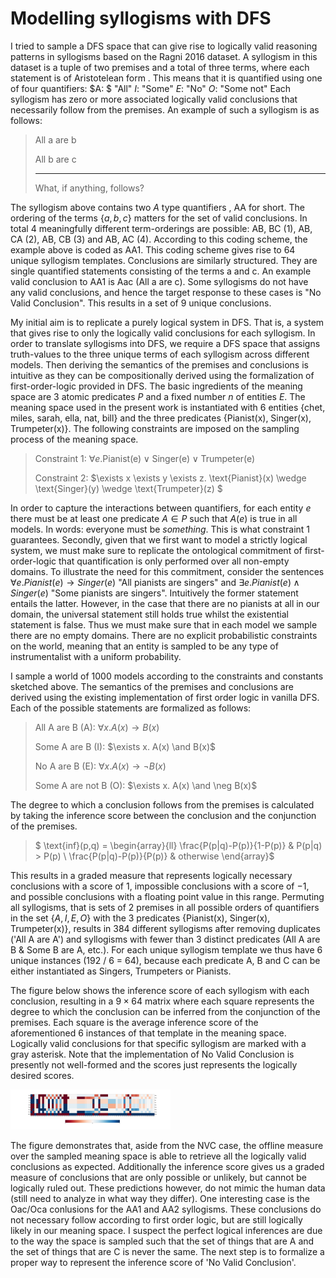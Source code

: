 # Modelling syllogisms with DFS

I tried to sample a DFS space that can give rise to logically valid reasoning patterns in syllogisms based on the Ragni 2016 dataset. A syllogism in this dataset is a tuple of two premises and a total of three terms,  where each statement is of Aristotelean form . This means that it is quantified using one of four quantifiers: $A: $ "All" $I:$ "Some" $E:$ "No" $O:$ "Some not" Each syllogism has zero or more associated logically valid conclusions that necessarily follow from the premises. An example of such a syllogism is as follows:

> All a are b
>
> All b are c
>
> ---------------
>
> What, if anything, follows?

The syllogism above contains two $A$ type quantifiers , AA for short. The ordering of the terms $\{a, b, c\}$ matters for the set of valid conclusions. In total 4 meaningfully different term-orderings are possible: AB, BC (1), AB, CA (2),  AB, CB (3) and AB, AC (4). According to this coding scheme, the example above is coded as AA1. This coding scheme gives rise to 64 unique syllogism templates. Conclusions are similarly structured. They are single quantified statements consisting of the terms a and c. An example valid conclusion to AA1 is Aac (All a are c). Some syllogisms do not have any valid conclusions, and hence the target response to these cases is "No Valid Conclusion". This results in a set of 9 unique conclusions.

My initial aim is to replicate a purely logical system in DFS. That is, a system that gives rise to only the logically valid conclusions for each syllogism. In order to translate syllogisms into DFS, we require a DFS space that assigns truth-values to the three unique terms of each syllogism across different models. Then deriving the semantics of the premises and conclusions is intuitive as they can be compositionally derived using the formalization of first-order-logic provided in DFS. The basic ingredients of the meaning space are 3 atomic predicates $P$ and a fixed number $n$ of entities $E$. The meaning space used in the present work is instantiated with 6 entities $\{$chet, miles, sarah, ella, nat, bill$\}$ and the three predicates $\{$Pianist(x), Singer(x), Trumpeter(x)$\}$. The following constraints are imposed on the sampling process of the meaning space.

> Constraint 1: $\forall e. \text{Pianist(e)} \vee \text{Singer(e)} \vee \text{Trumpeter(e)}$ 
>
> Constraint 2: $\exists x \exists y \exists z. \text{Pianist}(x) \wedge \text{Singer}(y) \wedge \text{Trumpeter}(z) $

In order to capture the interactions between quantifiers, for each entity $e$ there must be at least one predicate $A \in P$ such that $A(e)$ is true in all models. In words: everyone must be *something*. This is what constraint 1 guarantees. Secondly, given that we first want to model a strictly logical system, we must make sure to replicate the ontological commitment of first-order-logic that quantification is only performed over all non-empty domains. To illustrate the need for this commitment, consider the sentences $\forall e. Pianist(e) \rightarrow Singer(e)$ "All pianists are singers" and $\exists e. Pianist(e) \wedge Singer(e)$ "Some pianists are singers". Intuitively the former statement entails the latter. However, in the case that there are no pianists at all in our domain, the universal statement still holds true whilst the existential statement is false. Thus we must make sure that in each model we sample there are no empty domains. There are no explicit probabilistic constraints on the world, meaning that an entity is sampled to be any type of instrumentalist with a uniform probability.

I sample a world of 1000 models according to the constraints and constants sketched above. The semantics of the premises and conclusions are derived using the existing implementation of first order logic in vanilla DFS. Each of the possible statements are formalized as follows:

> All A are B (A): $\forall x. A(x) \rightarrow B(x)$
>
> Some A are B (I): $\exists x. A(x) \and B(x)$
>
> No A are B (E): $\forall x. A(x) \rightarrow \neg B(x)$
>
> Some A are not B (O): $\exists x. A(x) \and \neg B(x)$

The degree to which a conclusion follows from the premises is calculated by taking the inference score between the conclusion and the conjunction of the premises. 

> $	\text{inf}(p,q) = \begin{array}{ll}
> 		\frac{P(p|q)-P(p)}{1-P(p)}  & P(p|q) > P(p) \\
> 		\frac{P(p|q)-P(p)}{P(p)} & otherwise
> 	\end{array}$

This results in a graded measure that represents logically necessary conclusions with a score of $1$, impossible conclusions with a score of $-1$, and possible conclusions with a floating point value in this range. Permuting all syllogisms, that is sets of 2 premises in all possible orders of quantifiers in the set $\{A, I, E, O\}$ with the 3 predicates $\{$Pianist(x), Singer(x), Trumpeter(x)$\}$, results in 384 different syllogisms after removing duplicates ('All A are A') and syllogisms with fewer than 3 distinct predicates (All A are B & Some B are A, etc.). For each unique syllogism template we thus have 6 unique instances (192 / 6 = 64), because each predicate A, B and C can be either instantiated as Singers, Trumpeters or Pianists. 

The figure below shows the inference score of each syllogism with each conclusion, resulting in a $9 \times 64$ matrix where each square represents the degree to which the conclusion can be inferred from the conjunction of the premises. Each square is the average inference score of the aforementioned 6 instances of that template in the meaning space. Logically valid conclusions for that specific syllogism are marked with a gray asterisk. Note that the implementation of No Valid Conclusion is presently not well-formed and the scores just represents the logically desired scores.

<img src="test.png" alt="offline_infs" style="zoom: 25%;" />



The figure demonstrates that, aside from the NVC case, the offline measure over the sampled meaning space is able to retrieve all the logically valid conclusions as expected. Additionally the inference score gives us a graded measure of conclusions that are only possible or unlikely, but cannot be logically ruled out. These predictions however, do not mimic the human data (still need to analyze in what way they differ). One interesting case is the Oac/Oca conlusions for the AA1 and AA2 syllogisms. These conclusions do not necessary follow according to first order logic, but are still logically likely in our meaning space. I suspect the perfect logical inferences are due to the way the space is sampled such that the set of things that are A and the set of things that are C is never the same. The next step is to formalize a proper way to represent the inference score of 'No Valid Conclusion'.

